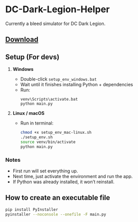# DC-Dark-Legion-Helper
Currently a bleed simulator for DC Dark Legion.

## [Download](https://github.com/Thecarlosmff/DC-Dark-Legion-Helper/releases) 

## Setup (For devs)

1. **Windows**  
   - Double-click `setup_env_windows.bat`  
   - Wait until it finishes installing Python + dependencies  
   - Run:  
     ```
     venv\Scripts\activate.bat
     python main.py
     ```

2. **Linux / macOS**  
   - Run in terminal:  
     ```bash
     chmod +x setup_env_mac-linux.sh
     ./setup_env.sh
     source venv/bin/activate
     python main.py
     ```

### Notes
- First run will set everything up.  
- Next time, just activate the environment and run the app.  
- If Python was already installed, it won’t reinstall.  


## How to create an executable file

   ```bash
   pip install PyInstaller
   pyinstaller --noconsole --onefile -F main.py
   ```
